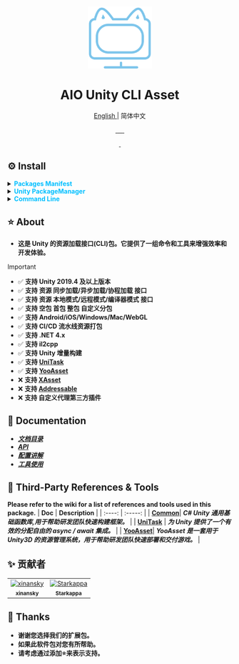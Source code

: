 <p align="center">
    <img src="./RES/Logo.svg" width="144" alt="https://github.com/AIO-GAME/Unity.Asset.CLI"/>
</p>
<h1 align="center"> AIO Unity CLI Asset </h1>
<p align="center"> <a href="README_EN.md"> English </a> | 简体中文 </p>
<p align="center">
<a href="https://github.com/AIO-GAME/Unity.Asset.CLI/security/policy"> <img alt="" src="https://img.shields.io/github/package-json/unity/AIO-GAME/Unity.Asset.CLI"> </a>
<a href="https://github.com/AIO-GAME/Unity.Asset.CLI"> <img alt="" src="https://img.shields.io/github/stars/AIO-GAME/Unity.Asset.CLI"> </a>
<a href="https://github.com/AIO-GAME/Unity.Asset.CLI/blob/main/LICENSE.md"> <img alt="" src="https://img.shields.io/github/license/AIO-GAME/Unity.Asset.CLI"> </a>
<a href="https://img.shields.io/github/languages/code-size/AIO-GAME/Unity.Asset.CLI"> <img alt="" src="https://img.shields.io/github/languages/code-size/AIO-GAME/Unity.Asset.CLI"> </a>
<a href="https://github.com/AIO-GAME/Unity.Asset.CLI/issues"> <img alt="" src="https://img.shields.io/github/issues/AIO-GAME/Unity.Asset.CLI"> </a>
<a href="https://www.codetriage.com/aio-game/unity.asset.cli"> <img alt="" src="https://www.codetriage.com/aio-game/unity.asset.cli/badges/users.svg"> </a>
</p>
<p align="center">
<a href="https://github.com/AIO-GAME/Unity.Asset.CLI/tags"> <img alt="" src="https://img.shields.io/github/package-json/version/AIO-GAME/Unity.Asset.CLI"> </a>
<a href="https://openupm.com/packages/com.aio.cli.asset/"> <img alt="" src="https://img.shields.io/npm/v/com.aio.cli.asset?label=openupm&amp;registry_uri=https://package.openupm.com" /> </a>
</p>

## ⚙ Install

<details>
<summary>
<span style="color: deepskyblue; "> <b> Packages Manifest </b> </span>
</summary>

````json
{
  "dependencies": {
    "com.aio.cli.asset": "latest"
  },
  "scopedRegistries": [
    {
      "name": "package.openupm.com",
      "url": "https://package.openupm.com",
      "scopes": [
        "com.aio.cli.asset",
        "com.aio.package"
      ]
    }
  ]
}
````

</details>

<details>
<summary>
<span style="color: deepskyblue; "> <b> Unity PackageManager </b> </span>
</summary>

> openupm *中国版*
>> `Name: package.openupm.cn`
>> `URL: https://package.openupm.cn`
>> `Scope(s): com.aio.cli.asset`
>
> openupm *国际版*
>> `Name: package.openupm.com`
>> `URL: https://package.openupm.com`
>> `Scope(s): com.aio.cli.asset`

</details>

<details>
<summary>
<span style="color: deepskyblue; "> <b> Command Line </b> </span>
</summary>

> *openupm-cli*
>> `openupm add com.aio.cli.asset`

</details>

## ⭐ About

- **这是 Unity 的资源加载接口(CLI)包。它提供了一组命令和工具来增强效率和开发体验。**
> [!IMPORTANT]
> - ✅ **支持 Unity 2019.4 及以上版本**
> - ✅ **支持 资源 同步加载/异步加载/协程加载 接口**
> - ✅ **支持 资源 本地模式/远程模式/编译器模式 接口**
> - ✅ **支持 空包 首包 整包 自定义分包**
> - ✅ **支持 Android/iOS/Windows/Mac/WebGL**
> - ✅ **支持 CI/CD 流水线资源打包**
> - ✅ **支持 .NET 4.x**
> - ✅ **支持 il2cpp**
> - ✅ **支持 Unity 增量构建**
> - ✅ **支持 [UniTask](https://github.com/Cysharp/UniTask)**
> - ✅ **支持 [YooAsset](https://github.com/tuyoogame/YooAsset)**
> - ❌ **支持 [XAsset](https://github.com/xasset/xasset)**
> - ❌ **支持 [Addressable](https://github.com/Unity-Technologies/Addressables-Sample)**
> - ❌ **支持 自定义代理第三方插件**

## 📖 Documentation

- [_**文档目录**_](https://github.com/AIO-GAME/Unity.Asset.CLI/wiki)
- [_**API**_](./API_USAGE/AssetSystem.md)
- [_**配置讲解**_](./API_USAGE/Config.md)
- [_**工具使用**_](./API_USAGE/ToolWindow.md)

## 🔗 Third-Party References & Tools

**Please refer to the wiki for a list of references and tools used in this package.**
| **Doc** | **Description**                                                                      |
| :----: | :-----: |
| **[Common](https://github.com/AIO-GAME/Common)**| _**C# Unity 通用基础函数库,用于帮助研发团队快速构建框架。**_ |
| **[UniTask](https://github.com/Cysharp/UniTask#readme)** | _**为 Unity 提供了一个有效的分配自由的 async / await 集成。**_                         |
| **[YooAsset](https://www.yooasset.com)**| _**YooAsset 是一套用于 Unity3D 的资源管理系统，用于帮助研发团队快速部署和交付游戏。**_ |

## ✨ 贡献者

<!-- readme: collaborators,contributors -start -->
<table>
<tr>
    <td align="center">
        <a href="https://github.com/xinansky">
            <img src="https://avatars.githubusercontent.com/u/45371089?v=4" width="64;" alt="xinansky"/>
            <br />
            <sub><b>xinansky</b></sub>
        </a>
    </td>
    <td align="center">
        <a href="https://github.com/Starkappa">
            <img src="https://avatars.githubusercontent.com/u/155533864?v=4" width="64;" alt="Starkappa"/>
            <br />
            <sub><b>Starkappa</b></sub>
        </a>
    </td></tr>
</table>
<!-- readme: collaborators,contributors -end -->

## 📢 Thanks

- **谢谢您选择我们的扩展包。**
- **如果此软件包对您有所帮助。**
- **请考虑通过添加⭐来表示支持。**